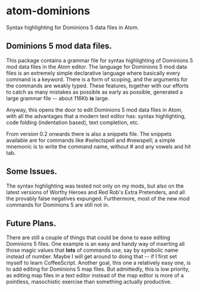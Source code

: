 # atom-dominions
Syntax highlighting for Dominions 5 data files in Atom.

## Dominions 5 mod data files.

This package contains a grammar file for syntax highlighting of Dominions 5 mod data files in the Atom editor. The language for Dominions 5 mod data files is an extremely simple declarative language where basically every command is a keyword. There is a form of scoping, and the arguments for the commands are weakly typed. These features, together with our efforts to catch as many mistakes as possible as early as possible, generated a large grammar file -- about 116Kb **is** large.

Anyway, this opens the door to edit Dominions 5 mod data files in Atom, with all the advantages that a modern text editor has: syntax highlighting, code folding (indentation based), text completion, etc.

From version 0.2 onwards there is also a snippets file. The snippets available are for commands like #selectspell and #newspell; a simple mnemonic is to write the command name, without # and any vowels and hit tab.

## Some Issues.

The syntax highlighting was tested not only on my mods, but also on the latest versions of Worthy Heroes and Red Rob's Extra Pretenders, and all the provably false negatives expunged. Furthermore, most of the new mod commands for Dominions 5 are still not in.

## Future Plans.

There are still a couple of things that could be done to ease editing Dominions 5 files. One example is an easy and handy way of inserting all those magic values that **lots** of commands use, say by symbolic name instead of number. Maybe I will get around to doing that -- if I first set myself to learn CoffeeScript. Another goal, this one a relatively easy one, is to add editing for Dominions 5 map files. But admittedly, this is low priority, as editing map files in a text editor instead of the map editor is more of a pointless, masochistic exercise than something actually productive.
